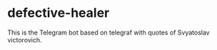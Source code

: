 # defective-healer
This is the Telegram bot based on telegraf with quotes of Svyatoslav victorovich.

